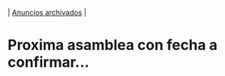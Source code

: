 | [Anuncios archivados](https://github.com/Monedas-Sociales-La-Plata/Anuncios/tree/master/Archivados) |
# Proxima asamblea con fecha a confirmar...
